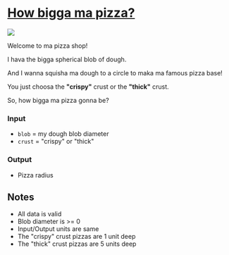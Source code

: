 # [How bigga ma pizza?](https://www.codewars.com/kata/how-bigga-ma-pizza "https://www.codewars.com/kata/5e9c06f95ea5b30033903194")

![](https://i.imgur.com/TIc4lby.png)

Welcome to ma pizza shop!

I hava the bigga spherical blob of dough.

And I wanna squisha ma dough to a circle to maka ma famous pizza base!

You just choosa the **"crispy"** crust or the **"thick"** crust.

So, how bigga ma pizza gonna be?

### Input

* `blob` = my dough blob diameter
* `crust` = "crispy" or "thick"

### Output

* Pizza radius

## Notes

* All data is valid
* Blob diameter is >= 0
* Input/Output units are same
* The "crispy" crust pizzas are 1 unit deep
* The "thick" crust pizzas are 5 units deep